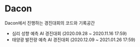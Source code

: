 # Dacon
Dacon에서 진행하는 경진대회의 코드와 기록공간

* 심리 성향 예측 AI 경진대회 (2020.09.28 ~ 2020.11.16 17:59)
* 태양광 발전량 예측 AI 경진대회 (2020.12.09 ~ 2021.01.26 17:59)
